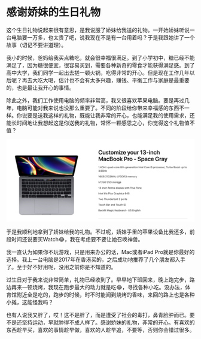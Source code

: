 # 感谢娇妹的生日礼物
这个生日礼物说起来很有意思，是我说服了娇妹给我送的礼物。一开始娇妹听说一台电脑要一万多，也太贵了吧，说我现在不是有一台用着吗？于是我跟她讲了一个故事（切记不要讲道理）。

我小的时候，爸妈给我买点糖吃，就会很幸福很满足。到了小学初中，糖已经不能满足了，因为糖很便宜，很容易买到，需要各种新奇的零食才能获得满足感。到了高中大学，我们同学一起出去搓一顿火锅，吃得非常的开心。但是现在工作几年以后呢？再去大吃大喝，估计也不会有太多兴趣，赚钱、平衡工作与家庭是最重要的，也是最让我开心的事情。

除此之外，我们工作使用电脑的频率非常高，我又很喜欢苹果电脑。要是再过几年，电脑可能对我来说也没那么重要了。不同的阶段给你带来幸福感的东西不一样。你说要是送我这样的礼物，既能让我非常的开心，也能满足我的使用需求，还能长时间地让我想起这是你送我的礼物，常怀一颗感恩之心，你觉得这个礼物值不值？

![](media/15948248591153/15948261739092.jpg)

于是我顺利地拿到了娇妹给我的礼物。不过呢，娇妹手里的苹果设备比我还多，前段时间还说要买Watch😂，我在考虑要不要让她召唤神兽。

我一直认为如果你不玩游戏，只是用来办公的话，Mac或者iPad Pro就是你最好的选择。我上一台电脑是2017年在香港买的，之后成功地推荐了几个朋友都入手了。至于好不好用呢，没用之前你是不知道的。

过生日对于我来说非常简单，礼物已经收到了。早早地下班回来，晚上跑完步，路边再来一顿烧烤，我现在跑步最大的动力就是吃😂，寻找各种小吃。没办法，体育馆附近全是吃的，跑步的时候，时不时能闻到烧烤的香味，来回的路上也是各种小摊，这能怪我吗？

也有人说我又胖了，哎！这不是胖了，而是遭受了社会的毒打，鼻青脸肿而已。要不是还坚持运动，早就肿得不成人样了。感谢娇妹的礼物，非常的开心。有喜欢的东西趁早买，喜欢的事情趁早做，喜欢的人趁早追，不要等，否则你会错过很多。